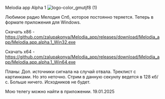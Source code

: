 Melodia app Alpha 1 
![logo-color_gmutjf8 (1)](https://github.com/user-attachments/assets/c7c80ca0-15ff-47b9-b6e6-10b1815336df)

Любимое радио Мелодия Спб, которое постоянно теряется. Теперь в формате приложения для Windows. 

Скачать х86 - https://github.com/zalupakonya/Melodia_app/releases/download/Melodia_app/Melodia.app.alpha.1_Win32.exe

Скачать х64 - https://github.com/zalupakonya/Melodia_app/releases/download/Melodia_app/Melodia.app.alpha.1_Win64.exe

Планы: Доп. источники сигнала на случай отвала. Треклист с картинками. Но это неточно. Стрим в данную секунлу ведется в 128 кб/с. Больше ничего. Исходников не будет. 

Мою телегу можно найти в приложении.
19.01.2025
